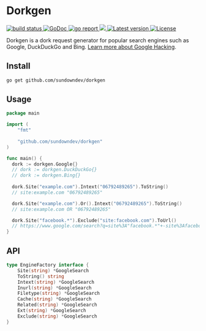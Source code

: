 # Dorkgen

<div align="left">
  <a href="https://github.com/sundowndev/dorkgen/actions">
    <img src="https://img.shields.io/endpoint.svg?url=https://actions-badge.atrox.dev/sundowndev/dorkgen/badge?ref=master" alt="build status" />
  </a>
  <a href="https://godoc.org/github.com/sundowndev/dorkgen">
    <img src="https://godoc.org/github.com/sundowndev/dorkgen?status.svg" alt="GoDoc">
  </a>
  <a href="https://goreportcard.com/report/github.com/sundowndev/dorkgen">
    <img src="https://goreportcard.com/badge/github.com/sundowndev/dorkgen" alt="go report" />
  </a>
  <a href="https://codeclimate.com/github/sundowndev/dorkgen/maintainability">
    <img src="https://api.codeclimate.com/v1/badges/e827d7cc994c6519d319/maintainability" />
  </a>
  <a href="https://github.com/sundowndev/dorkgen/releases">
    <img src="https://img.shields.io/github/release/SundownDEV/dorkgen.svg" alt="Latest version" />
  </a>
  <a href="https://github.com/sundowndev/dorkgen/blob/master/LICENSE">
    <img src="https://img.shields.io/github/license/sundowndev/dorkgen.svg" alt="License" />
  </a>
</div>

Dorkgen is a dork request generator for popular search engines such as Google, DuckDuckGo and Bing. [Learn more about Google Hacking](https://en.wikipedia.org/wiki/Google_hacking).

## Install

```bash
go get github.com/sundowndev/dorkgen
```

## Usage

```go
package main

import (
	"fmt"
  
  	"github.com/sundowndev/dorkgen"
)

func main() {
  dork := dorkgen.Google{}
  // dork := dorkgen.DuckDuckGo{}
  // dork := dorkgen.Bing{}
 
  dork.Site("example.com").Intext("06792489265").ToString()
  // site:example.com "06792489265"

  dork.Site("example.com").Or().Intext("06792489265").ToString()
  // site:example.com OR "06792489265"

  dork.Site("facebook.*").Exclude("site:facebook.com").ToUrl()
  // https://www.google.com/search?q=site%3A"facebook.*"+-site%3Afacebook.com
}
```

## API

```go
type EngineFactory interface {
	Site(string) *GoogleSearch
	ToString() string
	Intext(string) *GoogleSearch
	Inurl(string) *GoogleSearch
	Filetype(string) *GoogleSearch
	Cache(string) *GoogleSearch
	Related(string) *GoogleSearch
	Ext(string) *GoogleSearch
	Exclude(string) *GoogleSearch
}
```

